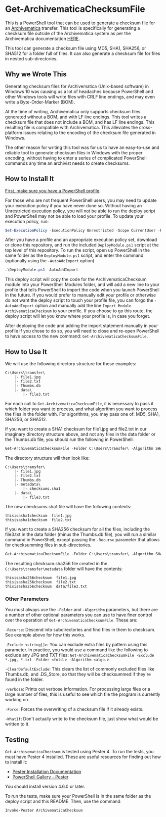 # Get-ArchivematicaChecksumFile

This is a PowerShell tool that can be used to generate a checksum file for an [Archivematica](https://www.archivematica.org/en/) transfer. This tool is specifically for generating a checksum file outside of the Archivematica system as per the Archivematica documentation [HERE](https://www.archivematica.org/en/docs/archivematica-1.11/user-manual/transfer/transfer/#transfer-checksums).

This tool can generate a checksum file using MD5, SHA1, SHA256, or SHA512 for a folder full of files. It can also generate a checksum file for files in nested sub-directories.

## Why we Wrote This

Generating checksum files for Archivematica (Unix-based software) in Windows 10 was causing us a lot of headaches because PowerShell and other Windows tools will write files with CRLF line endings, and may even write a Byte-Order-Marker (BOM).

At the time of writing, Archivematica only supports checksum files generated without a BOM, and with LF line endings. This tool writes a checksum file that does not include a BOM, and has LF line endings. This resulting file is compatible with Archivematica. This alleviates the cross-platform issues relating to the encoding of the checksum file generated in Windows.

The other reason for writing this tool was for us to have an easy-to-use and reliable tool to generate checksum files in Windows with the proper encoding, without having to enter a series of complicated PowerShell commands any time an archivist needs to create checksums.

## How to Install It

[First, make sure you have a PowerShell profile](https://docs.microsoft.com/en-us/powershell/module/microsoft.powershell.core/about/about_profiles?view=powershell-7#how-to-create-a-profile).

For those who are not frequent PowerShell users, you may need to update your execution policy if you have never done so. Without having an Unrestricted execution policy, you will not be able to run the deploy script and PowerShell may not be able to load your profile. To update your execution policy, run:

```PowerShell
Set-ExecutionPolicy -ExecutionPolicy Unrestricted -Scope CurrentUser -Force
```

After you have a profile and an appropriate execution policy set, download or clone this repository, and run the included `DeployModule.ps1` script at the top level of this repository. To run the script, open up PowerShell in the same folder as the `DeployModule.ps1` script, and enter the command (optionally using the `-AutoAddImport` option)

```PowerShell
.\DeployModule.ps1 -AutoAddImport
```

This deploy script will copy the code for the ArchivematicaChecksum module into your PowerShell Modules folder, and will add a new line to your profile that tells PowerShell to import the code when you launch PowerShell in the future. If you would prefer to manually edit your profile or otherwise do not want the deploy script to touch your profile file, you can forgo the `-AutoAddImport` option and manually add the line `Import-Module ArchivematicaChecksum` to your profile. If you choose to go this route, the deploy script will let you know where your profile is, in case you forget.

After deploying the code and adding the import statement manually in your profile if you chose to do so, you will need to close and re-open PowerShell to have access to the new command: `Get-ArchivematicaChecksumFile`.

## How to Use It

We will use the following directory structure for these examples:

```Text
C:\Users\transfer\
    |- file1.jpg
    |- file2.txt
    |- Thumbs.db
    |- data\
        |- file3.txt
```

For each call to `Get-ArchivematicaChecksumFile`, it is necessary to pass it which folder you want to process, and what algorithm you want to process the files in the folder with. For algorithms, you may pass one of: MD5, SHA1, SHA256, or SHA512.

If you want to create a SHA1 checksum for file1.jpg and file2.txt in our imaginary directory structure above, and not any files in the data folder or the Thumbs.db file, you should run the following in PowerShell:

```PowerShell
Get-ArchivematicaChecksumFile -Folder C:\Users\transfer\ -Algorithm SHA1
```

The directory structure will then look like:

```Text
C:\Users\transfer\
    |- file1.jpg
    |- file2.txt
    |- Thumbs.db
    |- metadata\
        |- checksums.sha1
    |- data\
        |- file3.txt
```

The new checksums.sha1 file will have the following contents:

```Text
thisisasha1checksum  file1.jpg
thisisasha1checksum  file2.txt
```

If you want to create a SHA256 checksum for all the files, including the file3.txt in the data folder (minus the Thumbs.db file), you will run a similar command in PowerShell, except passing the `-Recurse` parameter that allows for checksumming files in sub-directories.

```PowerShell
Get-ArchivematicaChecksumFile -Folder C:\Users\transfer\ -Algorithm SHA256 -Recurse
```

The resulting checksum.sha256 file created in the `C:\Users\transfer\metadata` folder will have the contents:

```Text
thisisasha256checksum  file1.jpg
thisisasha256checksum  file2.txt
thisisasha256checksum  data/file3.txt
```

### Other Parameters

You must always use the `-Folder` and `-Algorithm` parameters, but there are a number of other optional parameters you can use to have finer control over the operation of `Get-ArchivematicaChecksumFile`. These are:

`-Recurse`: Descend into subdirectories and find files in them to checksum. See example above for how this works.

`-Exclude <string[]>`: You can exclude extra files by pattern using this parameter. In practice, you would use a command like the following to exclude any JPG and TXT files: `Get-ArchivematicaChecksumFile -Exclude *.jpg, *.txt -Folder <fold.> -Algorithm <algo.>`

`-ClearDefaultExclude`: This clears the list of commonly excluded files like Thumbs.db, and .DS_Store, so that they will be checksummed if they're found in the folder.

`-Verbose`: Prints out verbose information. For processing large files or a large number of files, this is useful to see which file the program is currently working on.

`-Force`: Forces the overwriting of a checksum file if it already exists.

`-WhatIf`: Don't actually write to the checksum file, just show what would be written to it.

## Testing

`Get-ArchivematicaChecksum` is tested using Pester 4. To run the tests, you must have Pester 4 installed. These are useful resources for finding out how to install it:
- [Pester Installation Documentation](https://pester.dev/docs/introduction/installation)
- [PowerShell Gallery - Pester](https://www.powershellgallery.com/packages/Pester/4.6.0)

You should install version 4.6.0 or later.

To run the tests, make sure your PowerShell is in the same folder as the deploy script and this README. Then, use the command:

```PowerShell
Invoke-Pester ArchivematicaChecksum
```
